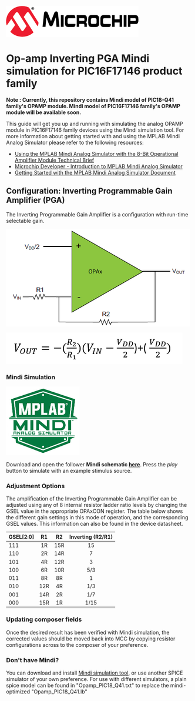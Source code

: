 ![Microchip logo](images/microchip.png)
# Op-amp Inverting PGA Mindi simulation for PIC16F17146 product family

**Note : Currently, this repository contains Mindi model of PIC18-Q41 family's OPAMP module. Mindi model of PIC16F17146 family's OPAMP module will be available soon.**

This guide will get you up and running with simulating the analog OPAMP module in PIC16F17146 family devices using the Mindi simulation tool. For more information about getting started with and using the MPLAB Mindi Analog Simulator please refer to the following resources:

- [Using the MPLAB Mindi Analog Simulator with the 8-Bit Operational Amplifier Module Technical Brief](https://www.microchip.com/DS90003293)
- [Microchip Developer - Introduction to MPLAB Mindi Analog Simulator](https://www.microchipdeveloper.com/mindi:mindi-analog-simulator-introduction)
- [Getting Started with the MPLAB Mindi Analog Simulator Document](https://www.microchip.com/DS50002564)

## Configuration: Inverting Programmable Gain Amplifier (PGA)
The Inverting Programmable Gain Amplifier is a configuration with run-time selectable gain.

![Inverting PGA](images/configuration.png)

![Non-Inverting PGA Equation](images/inverting-gain.PNG)

### Mindi Simulation
![Mindi](images/mplab-mindi-analog-simulator.png)

Download and open the follower **Mindi schematic [here](https://github.com/microchip-pic-avr-examples/pic16f17146-opamp-mindi-inverting-pga/releases/latest)**. Press the _play_ button to simulate with an example stimulus source.

### Adjustment Options
The amplification of the Inverting Programmable Gain Amplifier can be adjusted using any of 8 internal resistor ladder ratio levels by changing the GSEL value in the appropriate OPAxCON register. The table below shows the different gain settings in this mode of operation, and the corresponding GSEL values. This information can also be found in the device datasheet.

|GSEL[2:0]  | R1   | R2   | Inverting (R2/R1)|
|-----------|:----:|:----:|:----------------:|
|111        | 1R   | 15R  |  15              |
|110        | 2R   | 14R  |  7               |
|101        | 4R   | 12R  |  3               |
|100    	  | 6R   | 10R  |  5/3             |
|011     	  | 8R   | 8R   |  1               |
|010        | 12R  | 4R   |  1/3             |
|001        | 14R  | 2R   |  1/7             |
|000        | 15R  | 1R   |  1/15            |

### Updating composer fields
Once the desired result has been verified with Mindi simulation, the corrected values should be moved back into MCC by copying resistor configurations across to the composer of your preference.

### Don't have Mindi?
You can download and install [Mindi simulation tool](https://www.microchip.com/mplab/mplab-mindi), or use another SPICE simulator of your own preference. For use with different simulators, a plain spice model can be found in "Opamp_PIC18_Q41.txt" to replace the mindi-optimized "Opamp_PIC18_Q41.lb"

